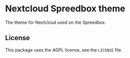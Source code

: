 Nextcloud Spreedbox theme
=========================

The theme for Nextcloud used on the Spreedbox.

## License

This package uses the AGPL license, see the `LICENSE` file.


